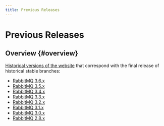 ```yaml
---
title: Previous Releases
---
```

<!--
Copyright (c) 2005-2023 Broadcom. All Rights Reserved. The term "Broadcom" refers to Broadcom Inc. and/or its subsidiaries.

All rights reserved. This program and the accompanying materials
are made available under the terms of the under the Apache License,
Version 2.0 (the "License”); you may not use this file except in compliance
with the License. You may obtain a copy of the License at

https://www.apache.org/licenses/LICENSE-2.0

Unless required by applicable law or agreed to in writing, software
distributed under the License is distributed on an "AS IS" BASIS,
WITHOUT WARRANTIES OR CONDITIONS OF ANY KIND, either express or implied.
See the License for the specific language governing permissions and
limitations under the License.
-->

# Previous Releases

## Overview {#overview}

[Historical versions of the website](http://previous.rabbitmq.com) that correspond with the final release of historical stable branches:

 * [RabbitMQ 3.6.x](http://previous.rabbitmq.com/v3_6_x/./documentation)
 * [RabbitMQ 3.5.x](http://previous.rabbitmq.com/v3_5_7/./documentation)
 * [RabbitMQ 3.4.x](http://previous.rabbitmq.com/v3_4_x/./documentation)
 * [RabbitMQ 3.3.x](http://previous.rabbitmq.com/v3_3_x/./documentation)
 * [RabbitMQ 3.2.x](http://previous.rabbitmq.com/v3_2_x/./documentation)
 * [RabbitMQ 3.1.x](http://previous.rabbitmq.com/v3_1_x/./documentation)
 * [RabbitMQ 3.0.x](http://previous.rabbitmq.com/v3_0_x/./documentation)
 * [RabbitMQ 2.8.x](http://previous.rabbitmq.com/v2_8_x/./documentation)
